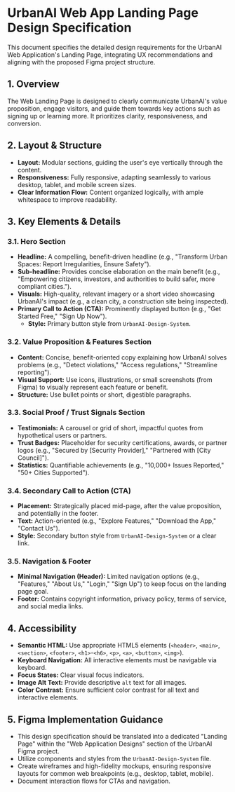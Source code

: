 # UrbanAI Web App Landing Page Design Specification

This document specifies the detailed design requirements for the UrbanAI Web Application's Landing Page, integrating UX recommendations and aligning with the proposed Figma project structure.

## 1. Overview

The Web Landing Page is designed to clearly communicate UrbanAI's value proposition, engage visitors, and guide them towards key actions such as signing up or learning more. It prioritizes clarity, responsiveness, and conversion.

## 2. Layout & Structure

*   **Layout:** Modular sections, guiding the user's eye vertically through the content.
*   **Responsiveness:** Fully responsive, adapting seamlessly to various desktop, tablet, and mobile screen sizes.
*   **Clear Information Flow:** Content organized logically, with ample whitespace to improve readability.

## 3. Key Elements & Details

### 3.1. Hero Section

*   **Headline:** A compelling, benefit-driven headline (e.g., "Transform Urban Spaces: Report Irregularities, Ensure Safety").
*   **Sub-headline:** Provides concise elaboration on the main benefit (e.g., "Empowering citizens, investors, and authorities to build safer, more compliant cities.").
*   **Visuals:** High-quality, relevant imagery or a short video showcasing UrbanAI's impact (e.g., a clean city, a construction site being inspected).
*   **Primary Call to Action (CTA):** Prominently displayed button (e.g., "Get Started Free," "Sign Up Now").
    *   **Style:** Primary button style from `UrbanAI-Design-System`.

### 3.2. Value Proposition & Features Section

*   **Content:** Concise, benefit-oriented copy explaining how UrbanAI solves problems (e.g., "Detect violations," "Access regulations," "Streamline reporting").
*   **Visual Support:** Use icons, illustrations, or small screenshots (from Figma) to visually represent each feature or benefit.
*   **Structure:** Use bullet points or short, digestible paragraphs.

### 3.3. Social Proof / Trust Signals Section

*   **Testimonials:** A carousel or grid of short, impactful quotes from hypothetical users or partners.
*   **Trust Badges:** Placeholder for security certifications, awards, or partner logos (e.g., "Secured by [Security Provider]," "Partnered with [City Council]").
*   **Statistics:** Quantifiable achievements (e.g., "10,000+ Issues Reported," "50+ Cities Supported").

### 3.4. Secondary Call to Action (CTA)

*   **Placement:** Strategically placed mid-page, after the value proposition, and potentially in the footer.
*   **Text:** Action-oriented (e.g., "Explore Features," "Download the App," "Contact Us").
*   **Style:** Secondary button style from `UrbanAI-Design-System` or a clear link.

### 3.5. Navigation & Footer

*   **Minimal Navigation (Header):** Limited navigation options (e.g., "Features," "About Us," "Login," "Sign Up") to keep focus on the landing page goal.
*   **Footer:** Contains copyright information, privacy policy, terms of service, and social media links.

## 4. Accessibility

*   **Semantic HTML:** Use appropriate HTML5 elements (`<header>`, `<main>`, `<section>`, `<footer>`, `<h1>`-`<h6>`, `<p>`, `<a>`, `<button>`, `<img>`).
*   **Keyboard Navigation:** All interactive elements must be navigable via keyboard.
*   **Focus States:** Clear visual focus indicators.
*   **Image Alt Text:** Provide descriptive `alt` text for all images.
*   **Color Contrast:** Ensure sufficient color contrast for all text and interactive elements.

## 5. Figma Implementation Guidance

*   This design specification should be translated into a dedicated "Landing Page" within the "Web Application Designs" section of the UrbanAI Figma project.
*   Utilize components and styles from the `UrbanAI-Design-System` file.
*   Create wireframes and high-fidelity mockups, ensuring responsive layouts for common web breakpoints (e.g., desktop, tablet, mobile).
*   Document interaction flows for CTAs and navigation.

